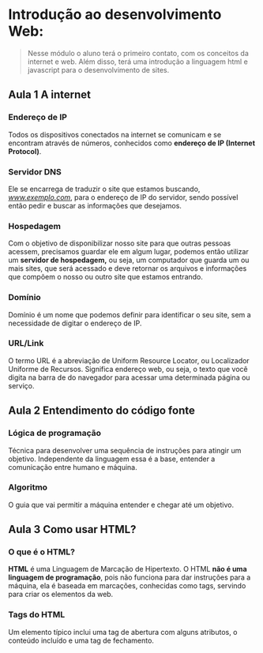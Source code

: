 # Introdução ao desenvolvimento Web: 

> Nesse módulo o aluno terá o primeiro contato, com os conceitos da internet e web. Além disso, terá uma introdução a linguagem html e javascript para o desenvolvimento de sites.

## Aula 1 A internet

### Endereço de IP

Todos os dispositivos conectados na internet se comunicam e se encontram através de números, conhecidos como **endereço de IP (Internet Protocol)**.

### Servidor DNS

Ele se encarrega de traduzir o site que estamos buscando, *www.exemplo.com*, para o endereço de IP do servidor, sendo possível então pedir e buscar as informações que desejamos.

### Hospedagem

Com o objetivo de disponibilizar nosso site para que outras pessoas acessem, precisamos guardar ele em algum lugar, podemos então utilizar um **servidor de hospedagem,** ou seja, um computador que
guarda um ou mais sites, que será acessado e deve retornar os arquivos e informações que compõem o nosso ou outro site que estamos entrando.

### Domínio

 Domínio é um nome que podemos definir para identificar o seu site, sem a necessidade de digitar o endereço de IP.

 ### URL/Link

 O termo URL é a abreviação de Uniform Resource Locator, ou Localizador Uniforme de Recursos. Significa endereço web, ou seja, o texto que você digita na barra de do navegador para acessar uma determinada página ou serviço.

 ## Aula 2 Entendimento do código fonte

 ### Lógica de programação

 Técnica para desenvolver uma sequência de instruções para atingir um objetivo. Independente da linguagem essa é a base, entender a comunicação entre humano e máquina.

 ### Algoritmo

 O guia que vai permitir a máquina entender e chegar até um objetivo.

 ## Aula 3 Como usar HTML?

### O que é o HTML?

**HTML** é uma Linguagem de Marcação de Hipertexto. O HTML **não é uma linguagem de programação**, pois não funciona para dar instruções para a máquina, ela é baseada em marcações, conhecidas como tags, servindo para criar os elementos da web.

### Tags do HTML

Um elemento típico inclui uma tag de abertura com alguns atributos, o conteúdo incluído e uma tag de fechamento.